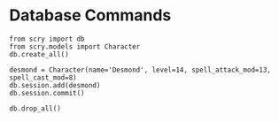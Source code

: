 # Database Commands
```
from scry import db
from scry.models import Character
db.create_all()
```
```
desmond = Character(name='Desmond', level=14, spell_attack_mod=13, spell_cast_mod=8)
db.session.add(desmond)
db.session.commit()
```
`db.drop_all()`
